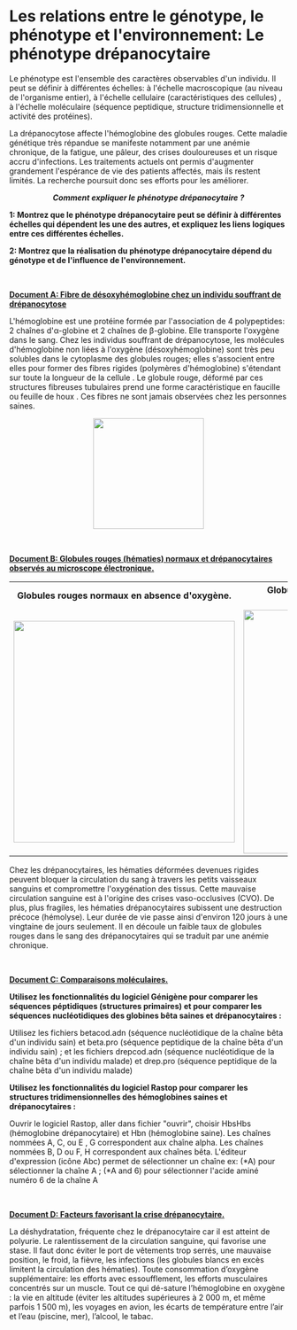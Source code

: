 # Les relations entre le génotype, le phénotype et l'environnement: Le phénotype drépanocytaire

Le phénotype est l'ensemble des caractères observables d'un individu. Il peut se définir à différentes échelles: à l'échelle macroscopique (au niveau de l'organisme entier), à l'échelle cellulaire (caractéristiques des cellules) , à l'échelle moléculaire (séquence peptidique, structure tridimensionnelle et activité des protéines). 

La drépanocytose affecte l'hémoglobine des globules rouges. Cette maladie génétique très répandue se manifeste notamment par une anémie chronique, de la fatigue, une pâleur, des crises douloureuses et un risque accru d'infections. Les traitements actuels ont permis d'augmenter grandement l'espérance de vie des patients affectés, mais ils restent limités. La recherche poursuit donc ses efforts pour les améliorer.

***<p align=center>Comment expliquer le phénotype drépanocytaire ?</p>***

**1: Montrez que le phénotype drépanocytaire peut se définir à différentes échelles qui dépendent les une des autres, et expliquez les liens logiques entre ces différentes échelles.**

**2: Montrez que la réalisation du phénotype drépanocytaire dépend du génotype et de l'influence de l'environnement.**

<p><br></p>

**<p style="text-decoration:underline;">Document A: Fibre de désoxyhémoglobine chez un individu souffrant de drépanocytose</p>**

L'hémoglobine est une protéine formée par l'association de 4 polypeptides: 2 chaînes d'α-globine et 2 chaînes de β-globine. Elle transporte l'oxygène dans le sang. Chez les individus souffrant de drépanocytose, les molécules d'hémoglobine non liées à l'oxygène (désoxyhémoglobine) sont très peu solubles dans le cytoplasme des globules rouges; elles s'associent entre elles pour former des fibres rigides (polymères d'hémoglobine) s'étendant sur toute la longueur de la cellule . Le globule rouge, déformé par ces structures fibreuses tubulaires prend une forme caractéristique en faucille ou feuille de houx . Ces fibres ne sont jamais observées chez les personnes saines.

<div align=center><a href="https://ipfs.io/ipfs/QmZymeEKRRjFZHBje2xF6qU4XkTGU9bSGitqT9woSz3E8R"><img src="https://ipfs.io/ipfs/QmZymeEKRRjFZHBje2xF6qU4XkTGU9bSGitqT9woSz3E8R"  width=200></a></div>

<p><br></p>

**<p style="text-decoration:underline;">Document B: Globules rouges (hématies) normaux et drépanocytaires observés au microscope électronique.</p>**


<div align=center>
<table>

<tr><th>Globules rouges normaux en absence d'oxygène.</th><th>Globules rouges drépanocytaires en absence d'oxygène. </th></tr>

<tr>

<td><a href="https://ipfs.io/ipfs/QmQ4tLyKfaMjz3TE6M2SJZjf74gqaFxaxEmHrLCdyZPqEB"><img src="https://ipfs.io/ipfs/QmQ4tLyKfaMjz3TE6M2SJZjf74gqaFxaxEmHrLCdyZPqEB"  width=400></a></td>

<td><a href="https://ipfs.io/ipfs/QmUHksUTmJRJRBFpEW9WcYqUi5iaaXLDUzmtxrMSPVVE7J"><img src="https://ipfs.io/ipfs/QmUHksUTmJRJRBFpEW9WcYqUi5iaaXLDUzmtxrMSPVVE7J"  width=440></a></td>

</tr>

</table>
</div>

Chez les drépanocytaires, les hématies déformées devenues rigides peuvent bloquer la circulation du sang à travers les petits vaisseaux sanguins et compromettre l'oxygénation des tissus. Cette mauvaise circulation sanguine est à l'origine des crises vaso-occlusives (CVO). De plus, plus fragiles, les hématies drépanocytaires subissent une destruction précoce (hémolyse). Leur durée de vie passe ainsi d'environ 120 jours à une vingtaine de jours seulement. Il en découle un faible taux de globules rouges dans le sang des drépanocytaires qui se traduit par une anémie chronique.

<p><br></p>

**<p style="text-decoration:underline;">Document C: Comparaisons moléculaires.</p>**

**Utilisez les fonctionnalités du logiciel Génigène pour comparer les séquences péptidiques (structures primaires) et pour comparer les séquences nucléotidiques des globines bêta saines et drépanocytaires :**

Utilisez les fichiers betacod.adn (séquence nucléotidique de la chaîne bêta d'un individu sain) et beta.pro (séquence peptidique de la chaîne bêta d'un individu sain) ; et les fichiers drepcod.adn (séquence nucléotidique de la chaîne bêta d'un individu malade) et drep.pro (séquence peptidique de la chaîne bêta d'un individu malade)

**Utilisez les fonctionnalités du logiciel Rastop pour comparer les structures tridimensionnelles des hémoglobines saines et drépanocytaires :**

Ouvrir le logiciel Rastop, aller dans fichier "ouvrir", choisir HbsHbs (hémoglobine drépanocytaire) et Hbn (hémoglobine saine). Les chaînes nommées A, C, ou E , G correspondent aux chaîne alpha. Les chaînes nommées B, D ou F, H correspondent aux chaînes bêta. L'éditeur d'expression (icône Abc) permet de sélectionner un chaîne ex: (*A) pour sélectionner la chaîne A ; (*A and 6) pour sélectionner l'acide aminé numéro 6 de la chaîne A 

<p><br></p>

**<p style="text-decoration:underline;">Document D: Facteurs favorisant la crise drépanocytaire.</p>**

La déshydratation, fréquente chez le drépanocytaire car il est atteint de polyurie. Le ralentissement de la circulation sanguine, qui favorise une stase. Il faut donc éviter le port de vêtements trop serrés, une mauvaise position, le froid, la fièvre, les infections (les globules blancs en excès limitent la circulation des hématies). Toute consommation d’oxygène supplémentaire: les efforts avec essoufflement, les efforts musculaires concentrés sur un muscle. Tout ce qui dé-sature l’hémoglobine en oxygène : la vie en altitude (éviter les altitudes supérieures à 2 000 m, et même parfois 1 500 m), les voyages en avion, les écarts de température entre l’air et l’eau (piscine, mer), l’alcool, le tabac.
